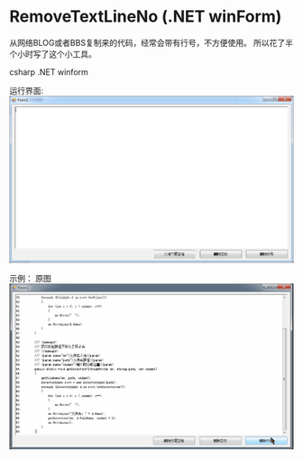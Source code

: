 # RemoveTextLineNo (.NET winForm)

从网络BLOG或者BBS复制来的代码，经常会带有行号，不方便使用。
所以花了半个小时写了这个小工具。

csharp .NET winform 

运行界面:
![界面](/README/gui.png)


示例：
原图
![原图](/README/demo.gif)


